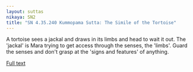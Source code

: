```yaml
---
layout: suttas
nikaya: SN2
title: "SN 4.35.240 Kummopama Sutta: The Simile of the Tortoise"
---
```


A tortoise sees a jackal and draws in its limbs and head to wait it out. The 'jackal' is Mara trying to get access through the senses, the 'limbs'. Guard the senses and don't grasp at the 'signs and features' of anything.

[Full text](https://tipitaka.fandom.com/wiki/SN4-V2-Ch1-Samyutta35#240._The_Simile_of_the_Tortoise_.28Kummopama.29)
